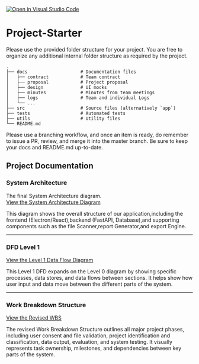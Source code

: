 [![Open in Visual Studio Code](https://classroom.github.com/assets/open-in-vscode-2e0aaae1b6195c2367325f4f02e2d04e9abb55f0b24a779b69b11b9e10269abc.svg)](https://classroom.github.com/online_ide?assignment_repo_id=20510454&assignment_repo_type=AssignmentRepo)
# Project-Starter
Please use the provided folder structure for your project. You are free to organize any additional internal folder structure as required by the project. 

```
.
├── docs                    # Documentation files
│   ├── contract            # Team contract
│   ├── proposal            # Project proposal 
│   ├── design              # UI mocks
│   ├── minutes             # Minutes from team meetings
│   ├── logs                # Team and individual Logs
│   └── ...          
├── src                     # Source files (alternatively `app`)
├── tests                   # Automated tests 
├── utils                   # Utility files
└── README.md
```

Please use a branching workflow, and once an item is ready, do remember to issue a PR, review, and merge it into the master branch.
Be sure to keep your docs and README.md up-to-date.

## Project Documentation

### System Architecture
The final System Architecture diagram.  
[View the System Architecture Diagram](https://github.com/COSC-499-W2025/capstone-project-team-11/blob/SystemArchitecture/SystemArchitecture.md)

This diagram shows the overall structure of our application,including the frontend (Electron/React),backend (FastAPI, Database),and supporting components such as the file Scanner,report Generator,and export Engine.

---

### DFD Level 1
[View the Level 1 Data Flow Diagram](https://github.com/COSC-499-W2025/capstone-project-team-11/blob/dfd/docs/dfd/dfd1.jpg)

This Level 1 DFD expands on the Level 0 diagram by showing specific processes, data stores, and data flows between sections. It helps show how user input and data move between the different parts of the system.

---


### Work Breakdown Structure 
[View the Revised WBS](https://github.com/COSC-499-W2025/capstone-project-team-11/blob/main/docs/WBS%20CAPSTONE.webp)

The revised Work Breakdown Structure outlines all major project phases, including user consent and file validation, project identification and classification, data output, evaluation, and system testing. It visually represents task ownership, milestones, and dependencies between key parts of the system.
